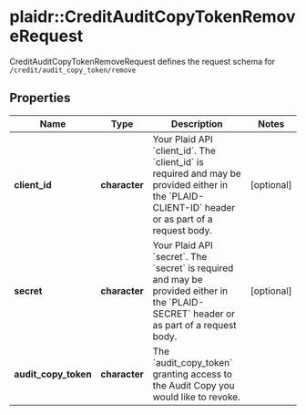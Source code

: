 # plaidr::CreditAuditCopyTokenRemoveRequest

CreditAuditCopyTokenRemoveRequest defines the request schema for `/credit/audit_copy_token/remove`

## Properties
Name | Type | Description | Notes
------------ | ------------- | ------------- | -------------
**client_id** | **character** | Your Plaid API &#x60;client_id&#x60;. The &#x60;client_id&#x60; is required and may be provided either in the &#x60;PLAID-CLIENT-ID&#x60; header or as part of a request body. | [optional] 
**secret** | **character** | Your Plaid API &#x60;secret&#x60;. The &#x60;secret&#x60; is required and may be provided either in the &#x60;PLAID-SECRET&#x60; header or as part of a request body. | [optional] 
**audit_copy_token** | **character** | The &#x60;audit_copy_token&#x60; granting access to the Audit Copy you would like to revoke. | 


